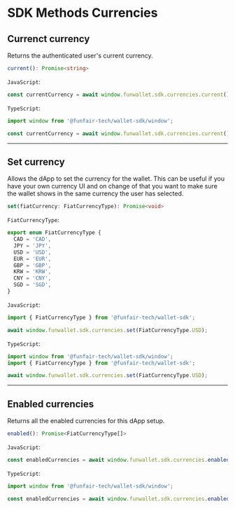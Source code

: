 # SDK Methods Currencies

## Currenct currency

Returns the authenticated user's current currency.

```ts
current(): Promise<string>
```

`JavaScript`:

```js
const currentCurrency = await window.funwallet.sdk.currencies.current();
```

`TypeScript`:

```ts
import window from '@funfair-tech/wallet-sdk/window';

const currentCurrency = await window.funwallet.sdk.currencies.current();
```

---

## Set currency

Allows the dApp to set the currency for the wallet. This can be useful if you have your own currency UI and on change of that you want to make sure the wallet shows in the same currency the user has selected.

```ts
set(fiatCurrency: FiatCurrencyType): Promise<void>
```

`FiatCurrencyType`:

```ts
export enum FiatCurrencyType {
  CAD = 'CAD',
  JPY = 'JPY',
  USD = 'USD',
  EUR = 'EUR',
  GBP = 'GBP',
  KRW = 'KRW',
  CNY = 'CNY',
  SGD = 'SGD',
}
```

`JavaScript`:

```js
import { FiatCurrencyType } from '@funfair-tech/wallet-sdk';

await window.funwallet.sdk.currencies.set(FiatCurrencyType.USD);
```

`TypeScript`:

```ts
import window from '@funfair-tech/wallet-sdk/window';
import { FiatCurrencyType } from '@funfair-tech/wallet-sdk';

await window.funwallet.sdk.currencies.set(FiatCurrencyType.USD);
```

---

## Enabled currencies

Returns all the enabled currencies for this dApp setup.

```ts
enabled(): Promise<FiatCurrencyType[]>
```

`JavaScript`:

```js
const enabledCurrencies = await window.funwallet.sdk.currencies.enabled();
```

`TypeScript`:

```ts
import window from '@funfair-tech/wallet-sdk/window';

const enabledCurrencies = await window.funwallet.sdk.currencies.enabled();
```
